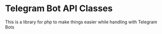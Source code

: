 # Telegram Bot API Classes

This is a library for php to make things easier while handling with Telegram
Bots
